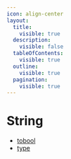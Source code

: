 ```yaml
---
icon: align-center
layout:
  title:
    visible: true
  description:
    visible: false
  tableOfContents:
    visible: true
  outline:
    visible: true
  pagination:
    visible: true
---
```


# String

* [tobool](tobool.md)
* [type](type.md)
